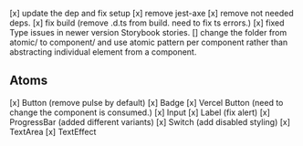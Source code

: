 [x] update the dep and fix setup
[x] remove jest-axe
[x] remove not needed deps.
[x] fix build (remove .d.ts from build. need to fix ts errors.)
[x] fixed Type issues in newer version Storybook stories.
[] change the folder from atomic/ to component/ and use atomic pattern per component rather than abstracting individual element from a component.

## Atoms

[x] Button (remove pulse by default)
[x] Badge
[x] Vercel Button (need to change the component is consumed.)
[x] Input
[x] Label (fix alert)
[x] ProgressBar (added different variants)
[x] Switch (add disabled styling)
[x] TextArea
[x] TextEffect

